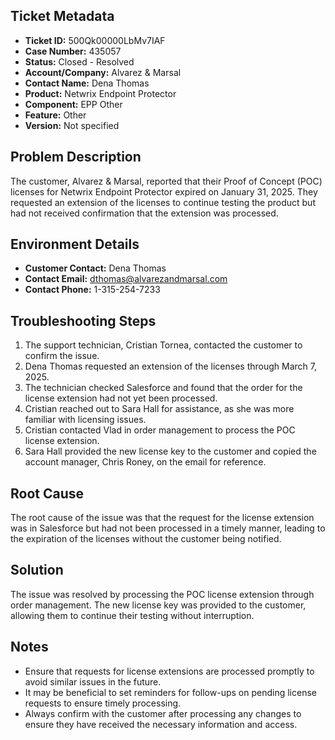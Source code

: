 ## Ticket Metadata
- **Ticket ID:** 500Qk00000LbMv7IAF
- **Case Number:** 435057
- **Status:** Closed - Resolved
- **Account/Company:** Alvarez & Marsal
- **Contact Name:** Dena Thomas
- **Product:** Netwrix Endpoint Protector
- **Component:** EPP Other
- **Feature:** Other
- **Version:** Not specified

## Problem Description
The customer, Alvarez & Marsal, reported that their Proof of Concept (POC) licenses for Netwrix Endpoint Protector expired on January 31, 2025. They requested an extension of the licenses to continue testing the product but had not received confirmation that the extension was processed.

## Environment Details
- **Customer Contact:** Dena Thomas
- **Contact Email:** dthomas@alvarezandmarsal.com
- **Contact Phone:** 1-315-254-7233

## Troubleshooting Steps
1. The support technician, Cristian Tornea, contacted the customer to confirm the issue.
2. Dena Thomas requested an extension of the licenses through March 7, 2025.
3. The technician checked Salesforce and found that the order for the license extension had not yet been processed.
4. Cristian reached out to Sara Hall for assistance, as she was more familiar with licensing issues.
5. Cristian contacted Vlad in order management to process the POC license extension.
6. Sara Hall provided the new license key to the customer and copied the account manager, Chris Roney, on the email for reference.

## Root Cause
The root cause of the issue was that the request for the license extension was in Salesforce but had not been processed in a timely manner, leading to the expiration of the licenses without the customer being notified.

## Solution
The issue was resolved by processing the POC license extension through order management. The new license key was provided to the customer, allowing them to continue their testing without interruption.

## Notes
- Ensure that requests for license extensions are processed promptly to avoid similar issues in the future.
- It may be beneficial to set reminders for follow-ups on pending license requests to ensure timely processing.
- Always confirm with the customer after processing any changes to ensure they have received the necessary information and access.